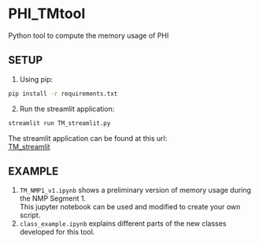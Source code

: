 # PHI_TMtool
Python tool to compute the memory usage of PHI

## SETUP
1. Using pip:
```bash
pip install -r requirements.txt
```
2. Run the streamlit application:
```bash
streamlit run TM_streamlit.py
```
The streamlit application can be found at this url:<br />
<a href="https://share.streamlit.io/dcalc/phi_tmtool/main/TM_streamlit.py" target="_blank" rel="noopener noreferrer">TM_streamlit</a>

## EXAMPLE
1. ```TM_NMP1_v1.ipynb``` shows a preliminary version of memory usage during the NMP Segment 1. <br />
This jupyter notebook can be used and modified to create your own script. <br />
2. ```class_example.ipynb``` explains different parts of the new classes developed for this tool.